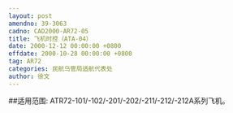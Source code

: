 ```yaml
---
layout: post
amendno: 39-3063
cadno: CAD2000-AR72-05
title: 飞机时控（ATA-04）
date: 2000-12-12 00:00:00 +0800
effdate: 2000-10-28 00:00:00 +0800
tag: AR72
categories: 民航乌管局适航代表处
author: 徐文
---
```


##适用范围:
ATR72-101/-102/-201/-202/-211/-212/-212A系列飞机。

